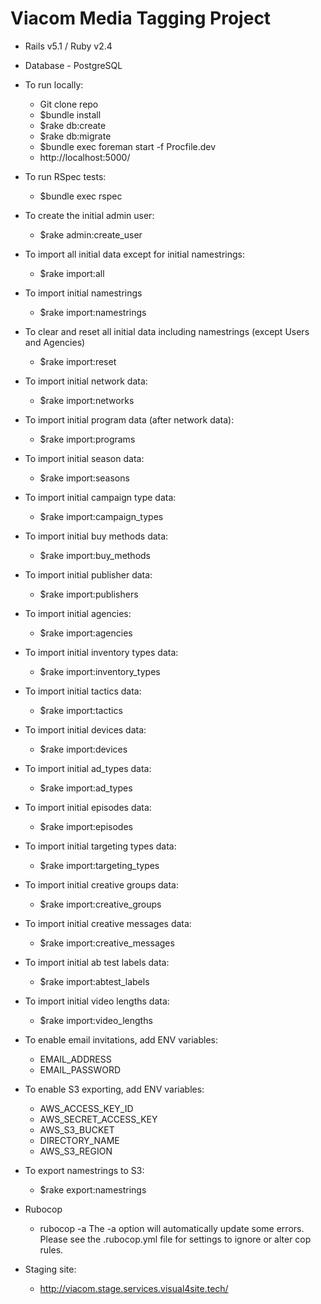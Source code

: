 # Viacom Media Tagging Project

* Rails v5.1 / Ruby v2.4
* Database - PostgreSQL

* To run locally:
  * Git clone repo
  * $bundle install
  * $rake db:create
  * $rake db:migrate
  * $bundle exec foreman start -f Procfile.dev
  * http://localhost:5000/

* To run RSpec tests:
  * $bundle exec rspec

* To create the initial admin user:
  * $rake admin:create_user

* To import all initial data except for initial namestrings:
  * $rake import:all

* To import initial namestrings
  * $rake import:namestrings

* To clear and reset all initial data including namestrings (except Users and Agencies)
  * $rake import:reset

* To import initial network data:
  * $rake import:networks

* To import initial program data (after network data):
  * $rake import:programs

* To import initial season data:
  * $rake import:seasons

* To import initial campaign type data:
  * $rake import:campaign_types

* To import initial buy methods data:
  * $rake import:buy_methods

* To import initial publisher data:
  * $rake import:publishers

* To import initial agencies:
  * $rake import:agencies

* To import initial inventory types data:
  * $rake import:inventory_types

* To import initial tactics data:
  * $rake import:tactics

* To import initial devices data:
  * $rake import:devices

* To import initial ad_types data:
  * $rake import:ad_types

* To import initial episodes data:
  * $rake import:episodes

* To import initial targeting types data:
  * $rake import:targeting_types

* To import initial creative groups data:
  * $rake import:creative_groups

* To import initial creative messages data:
  * $rake import:creative_messages

* To import initial ab test labels data:
  * $rake import:abtest_labels

* To import initial video lengths data:
  * $rake import:video_lengths

* To enable email invitations, add ENV variables:
  * EMAIL_ADDRESS
  * EMAIL_PASSWORD

* To enable S3 exporting, add ENV variables:
  * AWS_ACCESS_KEY_ID
  * AWS_SECRET_ACCESS_KEY
  * AWS_S3_BUCKET
  * DIRECTORY_NAME
  * AWS_S3_REGION

* To export namestrings to S3:
  * $rake export:namestrings

* Rubocop
  * rubocop -a
    The -a option will automatically update some errors. Please see the
    .rubocop.yml file for settings to ignore or alter cop rules.

* Staging site:
  * http://viacom.stage.services.visual4site.tech/
